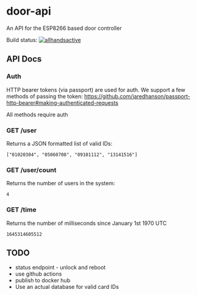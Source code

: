 # door-api

An API for the ESP8266 based door controller

Build status: [![allhandsactive](https://circleci.com/gh/allhandsactive/door-api.svg?style=svg)](https://circleci.com/gh/allhandsactive/door-api)

## API Docs

### Auth

HTTP bearer tokens (via passport) are used for auth. We support a few methods of passing the token: https://github.com/jaredhanson/passport-http-bearer#making-authenticated-requests

All methods require auth

### GET /user

Returns a JSON formatted list of valid IDs:

```
["01020304", "05060708", "09101112", "13141516"]
```

### GET /user/count

Returns the number of users in the system:

```
4
```

### GET /time

Returns the number of milliseconds since January 1st 1970 UTC

```
1645314605512
```

## TODO

- status endpoint - unlock and reboot
- use github actions
- publish to docker hub
- Use an actual database for valid card IDs
